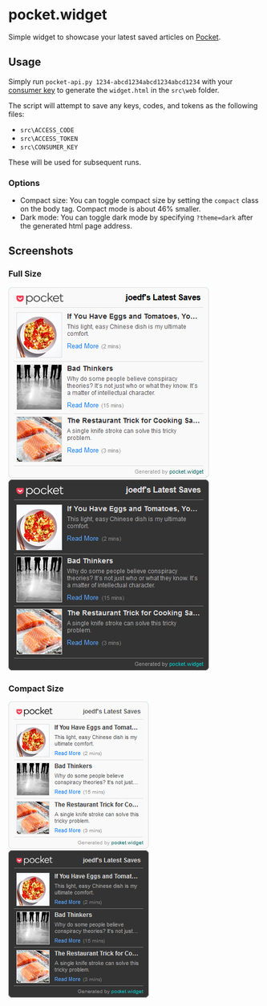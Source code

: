 # pocket.widget
 
Simple widget to showcase your latest saved articles on [Pocket](https://getpocket.com).

## Usage
Simply run `pocket-api.py 1234-abcd1234abcd1234abcd1234` with your [consumer key](https://getpocket.com/developer/docs/authentication) to generate the `widget.html` in the `src\web` folder.

The script will attempt to save any keys, codes, and tokens as the following files:
- `src\ACCESS_CODE`
- `src\ACCESS_TOKEN`
- `src\CONSUMER_KEY`

These will be used for subsequent runs.

### Options
- Compact size: You can toggle compact size by setting the `compact` class on the body tag. Compact mode is about 46% smaller.
- Dark mode: You can toggle dark mode by specifying `?theme=dark` after the generated html page address.

## Screenshots

### Full Size
![preview.png](preview.png)
![preview.dark.png](preview.dark.png)

### Compact Size
![preview.compact.png](preview.compact.png)
![preview.dark.compact.png](preview.dark.compact.png)